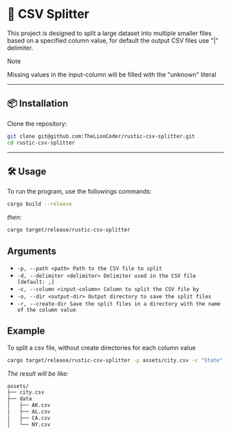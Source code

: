 # :crab: CSV Splitter

This project is designed to split a large dataset into multiple smaller files
based on a specified column value, for default the output CSV files use "|" delimiter.

> [!NOTE]
> Missing values in the input-column will be filled with the "unknown" literal

---

## :package: Installation

Clone the repository:

```sh
git clone git@github.com:TheLionCoder/rustic-csv-splitter.git
cd rustic-csv-splitter
```

---

## :hammer_and_wrench: Usage

To run the program, use the followings commands:

```sh
cargo build --release
```

_then_:

```sh
cargo target/release/rustic-csv-splitter
```

## Arguments

- `-p, --path <path> Path to the CSV file to split`
- `-d, --delimiter <delimiter> Delimiter used in the CSV file [default: ,]`
- `-c, --column <input-column> Column to split the CSV file by`
- `-o, --dir <output-dir> Output directory to save the split files`
- `-r, --create-dir Save the split files in a directory with the name
of the column value`

## Example

To split a csv file, without create directories for each column value

```sh
cargo target/release/rustic-csv-splitter -p assets/city.csv -c "State" -o assets/tmp/
```

_The result will be like:_

```sh
assets/
├── city.csv
├── data
│   ├── AK.csv
│   ├── AL.csv
│   ├── CA.csv
│   └── NY.csv
```
